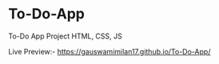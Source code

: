 # To-Do-App
To-Do App Project HTML, CSS, JS

Live Preview:- https://gauswamimilan17.github.io/To-Do-App/